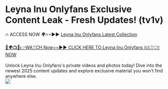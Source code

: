 # Leyna Inu Onlyfans Exclusive Content Leak - Fresh Updates! (tv1v)

🔥 ACCESS NOW 🌍==►► <a href="https://tinyurl.com/kvy9nzfs" rel="nofollow">Leyna Inu Onlyfans Latest Collection</a>
<br><br>
[🔴🌍📺📱👉WA𝚃CH Now==►► CLICK HERE TO Leyna Inu Onlyfans 𝚆𝙰𝚃𝙲𝙷 NOW](https://tinyurl.com/kvy9nzfs)
<br><br>
Unlock Leyna Inu Onlyfans's private videos and photos today! Dive into the newest 2025 content updates and explore exclusive material you won’t find anywhere else.
<br>
<a href="https://tinyurl.com/kvy9nzfs" rel="nofollow" data-target="animated-image.originalLink"><img src="https://camo.githubusercontent.com/8a4f000d20f83aca3bf7ec5f350d767afa0574a8a352519fd8cfa583a6f93a33/68747470733a2f2f692e696d6775722e636f6d2f644a486b345a712e676966" data-canonical-src="https://i.imgur.com/dJHk4Zq.gif" style="max-width: 100%; display: inline-block;" data-target="animated-image.originalImage"></a>
<br>
